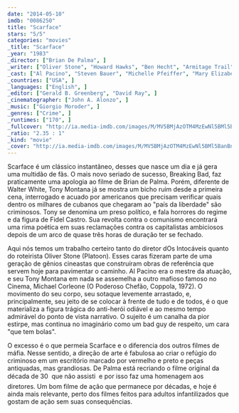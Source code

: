 ```yaml
---
date: "2014-05-10"
imdb: "0086250"
title: "Scarface"
stars: "5/5"
categories: "movies"
_title: "Scarface"
_year: "1983"
_director: ["Brian De Palma", ]
_writer: ["Oliver Stone", "Howard Hawks", "Ben Hecht", "Armitage Trail", ]
_cast: ["Al Pacino", "Steven Bauer", "Michelle Pfeiffer", "Mary Elizabeth Mastrantonio", "Robert Loggia", "Miriam Colon", "F. Murray Abraham", "Paul Shenar", "Harris Yulin", ]
_countries: ["USA", ]
_languages: ["English", ]
_editor: ["Gerald B. Greenberg", "David Ray", ]
_cinematographer: ["John A. Alonzo", ]
_music: ["Giorgio Moroder", ]
_genres: ["Crime", ]
_runtimes: ["170", ]
_fullcover: "http://ia.media-imdb.com/images/M/MV5BMjAzOTM4MzEwNl5BMl5BanBnXkFtZTgwMzU1OTc1MDE@.jpg"
_ratio: "2.35 : 1"
_kind: "movie"
_cover: "http://ia.media-imdb.com/images/M/MV5BMjAzOTM4MzEwNl5BMl5BanBnXkFtZTgwMzU1OTc1MDE@._V1._SX94_SY140_.jpg"
---
```

Scarface é um clássico instantâneo, desses que nasce um dia e já gera uma multidão de fãs. O mais novo seriado de sucesso, Breaking Bad, faz praticamente uma apologia ao filme de Brian de Palma. Porém, diferente de Walter White, Tony Montana já se mostra um bicho ruim desde a primeira cena, interrogado e acuado por americanos que precisam verificar quais dentro os milhares de cubanos que chegaram ao "país da liberdade" são criminosos. Tony se denomina um preso político, e fala horrores do regime e da figura de Fidel Castro. Sua revolta contra o comunismo encontrará uma rima poética em suas reclamações contra os capitalistas ambiciosos depois de um arco de quase três horas de duração ter se fechado.

Aqui nós temos um trabalho certeiro tanto do diretor dOs Intocáveis quanto do roteirista Oliver Stone (Platoon). Esses caras fizeram parte de uma geração de gênios cineastas que construíram obras de referência que servem hoje para pavimentar o caminho. Al Pacino era o mestre da atuação, e seu Tony Montana em nada se assemelha a outro mafioso famoso no Cinema, Michael Corleone (O Poderoso Chefão, Coppola, 1972). O movimento do seu corpo, seu sotaque levemente arrastado, e, principalmente, seu jeito de se colocar à frente de tudo e de todos, é o que materializa a figura trágica do anti-herói odiável e ao mesmo tempo admirável do ponto de vista narrativo. O sujeito é um canalha da pior estirpe, mas continua no imaginário como um bad guy de respeito, um cara "que tem bolas".

O excesso é o que permeia Scarface e o diferencia dos outros filmes de máfia. Nesse sentido, a direção de arte é fabulosa ao criar o refúgio do criminoso em um escritório marcado por vermelho e preto e peças antiquadas, mas grandiosas. De Palma está recriando o filme original da década de 30  que não assisti  e por isso faz uma homenagem aos diretores. Um bom filme de ação que permanece por décadas, e hoje é ainda mais relevante, perto dos filmes feitos para adultos infantilizados que gostam de ação sem suas consequências.
